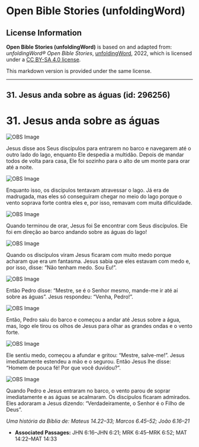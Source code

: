 # Open Bible Stories (unfoldingWord)

## License Information

**Open Bible Stories (unfoldingWord)** is based on and adapted from: _unfoldingWord® Open Bible Stories_, [unfoldingWord](https://unfoldingword.org/utw), 2022, which is licensed under a [CC BY-SA 4.0 license](https://creativecommons.org/licenses/by-sa/4.0/legalcode.en).

This markdown version is provided under the same license.



--------------------------------

## 31. Jesus anda sobre as águas (id: 296256)

31\. Jesus anda sobre as águas
==============================

![OBS Image](https://cdn.door43.org/obs/jpg/360px/obs-en-31-01.jpg)

Jesus disse aos Seus discípulos para entrarem no barco e navegarem até o outro lado do lago, enquanto Ele despedia a multidão. Depois de mandar todos de volta para casa, Ele foi sozinho para o alto de um monte para orar até a noite.

![OBS Image](https://cdn.door43.org/obs/jpg/360px/obs-en-31-02.jpg)

Enquanto isso, os discípulos tentavam atravessar o lago. Já era de madrugada, mas eles só conseguiram chegar no meio do lago porque o vento soprava forte contra eles e, por isso, remavam com muita dificuldade.

![OBS Image](https://cdn.door43.org/obs/jpg/360px/obs-en-31-03.jpg)

Quando terminou de orar, Jesus foi Se encontrar com Seus discípulos. Ele foi em direção ao barco andando sobre as águas do lago!

![OBS Image](https://cdn.door43.org/obs/jpg/360px/obs-en-31-04.jpg)

Quando os discípulos viram Jesus ficaram com muito medo porque acharam que era um fantasma. Jesus sabia que eles estavam com medo e, por isso, disse: “Não tenham medo. Sou Eu!”.

![OBS Image](https://cdn.door43.org/obs/jpg/360px/obs-en-31-05.jpg)

Então Pedro disse: “Mestre, se é o Senhor mesmo, mande\-me ir até aí sobre as águas”. Jesus respondeu: “Venha, Pedro!”.

![OBS Image](https://cdn.door43.org/obs/jpg/360px/obs-en-31-06.jpg)

Então, Pedro saiu do barco e começou a andar até Jesus sobre a água, mas, logo ele tirou os olhos de Jesus para olhar as grandes ondas e o vento forte.

![OBS Image](https://cdn.door43.org/obs/jpg/360px/obs-en-31-07.jpg)

Ele sentiu medo, começou a afundar e gritou: “Mestre, salve\-me!”. Jesus imediatamente estendeu a mão e o segurou. Então Jesus lhe disse: “Homem de pouca fé! Por que você duvidou?”.

![OBS Image](https://cdn.door43.org/obs/jpg/360px/obs-en-31-08.jpg)

Quando Pedro e Jesus entraram no barco, o vento parou de soprar imediatamente e as águas se acalmaram. Os discípulos ficaram admirados. Eles adoraram a Jesus dizendo: “Verdadeiramente, o Senhor é o Filho de Deus”.

*Uma história da Bíblia de: Mateus 14\.22–33; Marcos 6\.45–52; João 6\.16–21*

* **Associated Passages:** JHN 6:16–JHN 6:21; MRK 6:45–MRK 6:52; MAT 14:22–MAT 14:33

